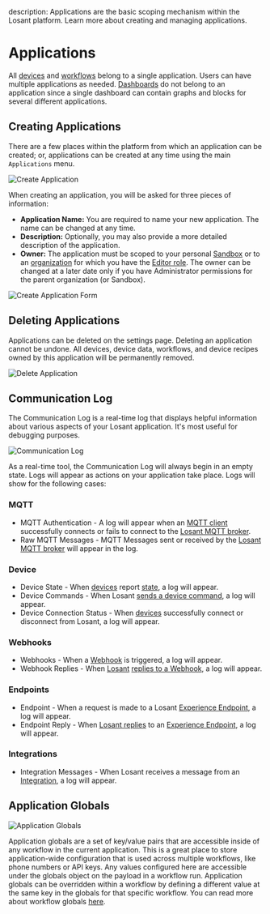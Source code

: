 description: Applications are the basic scoping mechanism within the Losant platform. Learn more about creating and managing applications.

# Applications

All [devices](/devices/overview/) and [workflows](/workflows/overview/) belong to a single application. Users can have multiple applications as needed. [Dashboards](/dashboards/overview/) do not belong to an application since a single dashboard can contain graphs and blocks for several different applications.

## Creating Applications

There are a few places within the platform from which an application can be created; or, applications can be created at any time using the main `Applications` menu.

![Create Application](/images/applications/create-application.png "Create Application")

When creating an application, you will be asked for three pieces of information:

-   **Application Name:** You are required to name your new application. The name can be changed at any time.
-   **Description:** Optionally, you may also provide a more detailed description of the application.
-   **Owner:** The application must be scoped to your personal [Sandbox](/user-accounts/sandbox/) or to an [organization](/organizations/overview/) for which you have the [Editor role](/organizations/members/#member-roles). The owner can be changed at a later date only if you have Administrator permissions for the parent organization (or Sandbox).

![Create Application Form](/images/applications/create-application-form.png "Create Application Form")

## Deleting Applications

Applications can be deleted on the settings page. Deleting an application cannot be undone. All devices, device data, workflows, and device recipes owned by this application will be permanently removed.

![Delete Application](/images/applications/delete-application.png "Delete Application")

## Communication Log

The Communication Log is a real-time log that displays helpful information about various aspects of your Losant application. It's most useful for debugging purposes.

![Communication Log](/images/applications/communication-log-full.png "Communication Log")

As a real-time tool, the Communication Log will always begin in an empty state. Logs will appear as actions on your application take place. Logs will show for the following cases:

### MQTT

- MQTT Authentication - A log will appear when an [MQTT client](/mqtt/overview/) successfully connects or fails to connect to the [Losant MQTT broker](/mqtt/overview/).
- Raw MQTT Messages - MQTT Messages sent or received by the [Losant MQTT broker](/mqtt/overview/) will appear in the log.

### Device

- Device State - When [devices](/devices/overview/) report [state](/devices/state/), a log will appear.
- Device Commands - When Losant [sends a device command](/devices/commands/), a log will appear.
- Device Connection Status - When [devices](/devices/overview/) successfully connect or disconnect from Losant, a log will appear.

### Webhooks

- Webhooks - When a [Webhook](/applications/webhooks/) is triggered, a log will appear.
- Webhook Replies - When [Losant](/workflows/outputs/webhook-reply/) [replies to a Webhook](/applications/webhooks/#custom-replies), a log will appear.

### Endpoints

- Endpoint - When a request is made to a Losant [Experience Endpoint](/experiences/endpoints/), a log will appear.
- Endpoint Reply - When [Losant replies](/workflows/outputs/endpoint-reply/) to an [Experience Endpoint](/experiences/endpoints/), a log will appear.

### Integrations

- Integration Messages - When Losant receives a message from an [Integration](/applications/integrations/), a log will appear.

## Application Globals

![Application Globals](/images/applications/application-globals.png "Application Globals")

Application globals are a set of key/value pairs that are accessible inside of any workflow in the current application. This is a great place to store application-wide configuration that is used across multiple workflows, like phone numbers or API keys. Any values configured here are accessible under the globals object on the payload in a workflow run. Application globals can be overridden within a workflow by defining a different value at the same key in the globals for that specific workflow. You can read more about workflow globals [here](/workflows/overview/#workflow-globals).

